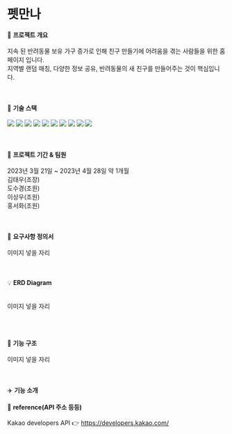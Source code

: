 # 펫만나
📌 <b>프로젝트 개요</b>
<br>
<br>
지속 된 반려동물 보유 가구 증가로 인해 친구 만들기에 어려움을 겪는 사람들을 위한 홈페이지 입니다.
<br>
지역별 랜덤 매칭, 다양한 정보 공유, 반려동물의 새 친구를 만들어주는 것이 핵심입니다.
<br>
<br>
<br>
<br>
🚀 <b>기술 스택</b>
<br>
<br>
 <img src="https://img.shields.io/badge/java-007396?style=for-the-badge&logo=java&logoColor=white">
 <img src="https://img.shields.io/badge/html5-E34F26?style=for-the-badge&logo=html5&logoColor=white">
 <img src="https://img.shields.io/badge/css-1572B6?style=for-the-badge&logo=css3&logoColor=white">
 <img src="https://img.shields.io/badge/javascript-F7DF1E?style=for-the-badge&logo=javascript&logoColor=black">
 <img src="https://img.shields.io/badge/jquery-0769AD?style=for-the-badge&logo=jquery&logoColor=white">
 <img src="https://img.shields.io/badge/sql-4479A1?style=for-the-badge&logo=sql&logoColor=white">
 <img src="https://img.shields.io/badge/apache tomcat-F8DC75?style=for-the-badge&logo=apachetomcat&logoColor=white">
 <img src="https://img.shields.io/badge/github-181717?style=for-the-badge&logo=github&logoColor=white">
 <img src="https://img.shields.io/badge/git-F05032?style=for-the-badge&logo=git&logoColor=white">
 <img src="https://img.shields.io/badge/fontawesome-339AF0?style=for-the-badge&logo=fontawesome&logoColor=white">
<br>
<br>
<br>
<br>
📆 <b>프로젝트 기간 & 팀원</b>
<br>
<br>
2023년 3월 21일 ~ 2023년 4월 28일 약 1개월
<br>
김태우(조장)
<br>
도수경(조원)
<br>
이상우(조원)
<br>
홍서화(조원)
<br>
<br>
<br>
<br>
📑 <b>요구사항 정의서</b>
<br>
<br>
이미지 넣을 자리
<br>
<br>
<br>
<br>
💡 <b>ERD Diagram<br></b>
<br>
<br>
이미지 넣을 자리
<br>
<br>
<br>
<br>

👀 <b>기능 구조</b>
<br>
<br>
이미지 넣을 자리
<br>
<br>
<br>
<br>
✈️ <b>기능 소개</b>
 

 

🔎 <b>reference(API 주소 등등)</b>
<br>
<br>
Kakao developers API 👉 https://developers.kakao.com/ 



